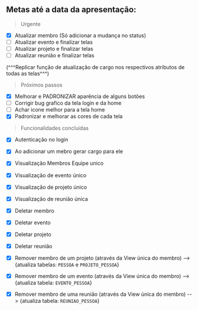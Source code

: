 ## Metas até a data da apresentação:

> Urgente

- [x] Atualizar membro (Só adicionar a mudança no status)
- [ ] Atualizar evento e finalizar telas
- [ ] Atualizar projeto e finalizar telas
- [ ] Atualizar reunião e finalizar telas

(^^^Replicar função de atualização de cargo nos respectivos atributos de todas as telas^^^)

> Próximos passos

- [x] Melhorar e PADRONIZAR aparência de alguns botões
- [ ] Corrigir bug grafico da tela login e da home
- [ ] Achar icone melhor para a tela home
- [x] Padronizar e melhorar as cores de cada tela

> Funcionalidades concluidas

- [x] Autenticação no login
- [x] Ao adicionar um mebro gerar cargo para ele

- [X] Visualização Membros Equipe unico
- [x] Visualização de evento único
- [x] Visualização de projeto único
- [x] Visualização de reunião única

- [x] Deletar membro
- [x] Deletar evento
- [x] Deletar projeto
- [x] Deletar reunião

- [x] Remover membro de um projeto (através da View única do membro) --> {atualiza tabelas: `PESSOA` e `PROJETO_PESSOA`}
- [x] Remover membro de um evento (através da View única do membro) --> {atualiza tabela: `EVENTO_PESSOA`}
- [x] Remover membro de uma reunião (através da View única do membro) --> {atualiza tabela: `REUNIAO_PESSOA`}